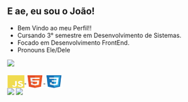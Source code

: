 ## E ae, eu sou o João!

- Bem Vindo ao meu Perfil!!
- Cursando 3° semestre em Desenvolvimento de Sistemas.
- Focado em Desenvolvimento FrontEnd.
- Pronouns Ele/Dele

<div>
  <a href="https://github.com/joaoploo">
  <img height="180em" src="https://github-readme-stats.vercel.app/api?username=joaoploo&show_icons=true&theme=dark&include_all_commits=true&count_private=true"/> 
<div style="display: inline_block"><br>
  <img align="center" alt="joao-Js" height="30" width="40" src="https://raw.githubusercontent.com/devicons/devicon/master/icons/javascript/javascript-plain.svg">

  <img align="center" alt="joao-HTML" height="30" width="40" src="https://raw.githubusercontent.com/devicons/devicon/master/icons/html5/html5-original.svg">
  
  <img align="center" alt="joao-CSS" height="30" width="40" src="https://raw.githubusercontent.com/devicons/devicon/master/icons/css3/css3-original.svg">
  
</div>

<div> 
  <a href="https://instagram.com/joaoploo" target="_blank"><img src="https://img.shields.io/badge/-Instagram-%23E4405F?style=for-the-badge&logo=instagram&logoColor=white" target="_blank"></a>
  <a href = "jopribeiro385@gmail.com"><img src="https://img.shields.io/badge/-Gmail-%23333?style=for-the-badge&logo=gmail&logoColor=white" target="_blank"></a>
</div>
